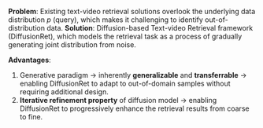 **Problem**: Existing text-video retrieval solutions overlook the underlying data distribution $p$ (query), which makes it challenging to identify out-of-distribution data. 
**Solution**: Diffusion-based Text-video Retrieval framework (DiffusionRet), which models the retrieval task as a process of gradually generating joint distribution from noise.

**Advantages**:
1. Generative paradigm -> inherently **generalizable** and **transferrable** -> enabling DiffusionRet to adapt to out-of-domain samples without requiring additional design. 
2. **Iterative refinement property** of diffusion model -> enabling DiffusionRet to progressively enhance the retrieval results from coarse to fine. 
